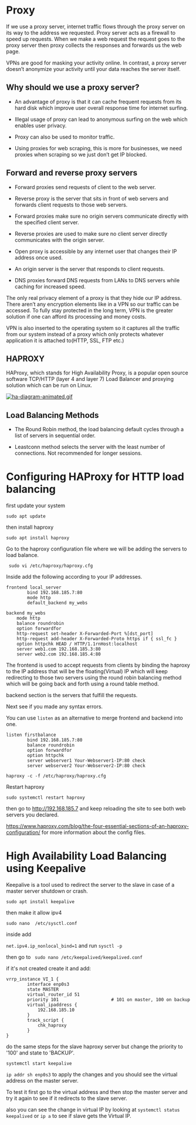 # Proxy


If we use a proxy server, internet traffic flows through the proxy server on its way to  the address we requested. Proxy server acts as a firewall to speed up requests. When we make a web request the request goes to the proxy server then proxy collects the responses and forwards us the web page.

VPNs are good for masking your activity online. In contrast, a proxy server doesn’t anonymize your activity until your data reaches the server itself.

## Why should we use a proxy server?

- An advantage of proxy is that it can cache frequent requests from its hard disk which improve user overall response time for internet surfing.

- Illegal usage of proxy can lead to anonymous surfing on the web which enables user privacy.

- Proxy can also be used to monitor traffic.

- Using proxies for web scraping, this is more for businesses, we need proxies when scraping so we just don’t get IP blocked.

## Forward and reverse proxy servers

- Forward proxies send requests of client to the web server.

- Reverse proxy is the server that sits in front of web servers and forwards client requests to those web servers.

- Forward proxies make sure no origin servers communicate directly with the specified client server.

- Reverse proxies are used to make sure no client server directly communicates with the origin server.

- Open proxy is accessible by any internet user that changes their IP address once used.

- An origin server is the server that responds to client requests. 

- DNS proxies forward DNS requests from LANs to DNS servers while caching for increased speed. 

 The only real privacy element of a proxy is that they hide our IP address. There aren’t any encryption elements like in a VPN so our traffic can be accessed. To fully stay protected in the long term, VPN is the greater solution if one can afford its processing and money costs.
 
  VPN is also inserted to the operating system so it captures all the traffic from our system instead of a proxy which only protects whatever application it is attached to(HTTP, SSL, FTP etc.)

## HAPROXY

 HAProxy, which stands for High Availability Proxy, is a popular open source software TCP/HTTP (layer 4 and layer 7) Load Balancer and proxying solution which can be run on Linux.
 
 [![ha-diagram-animated.gif](https://i.postimg.cc/g0f7g6TJ/ha-diagram-animated.gif)](https://postimg.cc/8Fmw5sDQ)

## Load Balancing Methods

- The Round Robin method, the load balancing default cycles through a list of servers in sequential order.

- Leastconn method  selects the server with the least number of connections. Not recommended for longer sessions.



# Configuring HAProxy for HTTP load balancing

first update your system

`sudo apt update
`

then install haproxy

`
sudo apt install haproxy
`

Go to the haproxy configuration file where we will be adding the servers to load balance.

` 
sudo vi /etc/haproxy/haproxy.cfg
`

Inside add the following according to your IP addresses.

```
frontend local_server
        bind 192.168.185.7:80
        mode http
        default_backend my_webs

backend my_webs
    mode http
    balance roundrobin    
    option forwardfor
    http-request set-header X-Forwarded-Port %[dst_port]
    http-request add-header X-Forwarded-Proto https if { ssl_fc }
    option httpchk HEAD / HTTP/1.1rnHost:localhost
    server web1.com 192.168.185.3:80
    server web2.com 192.168.185.4:80
```
The frontend is used to accept requests from clients by  binding the haproxy to the IP address that will be the floating(Virtual) IP which will keep redirecting to those two servers using the round robin balancing method which will be going back and forth using a round table method.

backend section is the servers that fulfill the requests.

Next see if you made any syntax errors.

You can use `listen` as an alternative to merge frontend and backend into one.

```
listen firstbalance
        bind 192.168.185.7:80
        balance roundrobin
        option forwardfor
        option httpchk
        server webserver1 Your-Webserver1-IP:80 check
        server webserver2 Your-Webserver2-IP:80 check
```

`
haproxy -c -f /etc/haproxy/haproxy.cfg
`

Restart haproxy 

`
sudo systemctl restart haproxy
`

then go to http://192.168.185.7 and keep reloading the site to see both web servers you declared.

https://www.haproxy.com/blog/the-four-essential-sections-of-an-haproxy-configuration/ for more information about the config files.

# High Availability Load Balancing using Keepalive

Keepalive is a tool used to redirect the server to the slave in case of a master server shutdown or crash.

`
sudo apt install keepalive
` 

then make it allow ipv4

`
sudo nano  /etc/sysctl.conf
`

inside add

`
net.ipv4.ip_nonlocal_bind=1
`
and run `sysctl -p`

then go to ` sudo nano /etc/keepalived/keepalived.conf`

if it's not created create it and add:

```
vrrp_instance VI_1 {
        interface enp0s3
        state MASTER
        virtual_router_id 51
        priority 101                    # 101 on master, 100 on backup
        virtual_ipaddress {
            192.168.185.10
        }
        track_script {
            chk_haproxy
        }
}
```

do the same steps for the slave haproxy server but change the priority to '100' and state to 'BACKUP'.

`
systemctl start keepalive
`

`ip addr sh enp0s3` to apply the changes and you should see the virtual address on the master server.

To test it first go to the virtual address and then stop the master server and try it again to see if it redirects to the slave server.

also you can see the change in virtual IP by looking at `systemctl status keepalived` or `ip a` to see if slave gets the Virtual IP.
